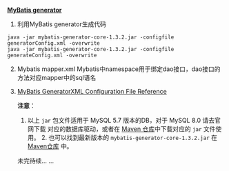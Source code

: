**[MyBatis generator](http://mybatis.org/generator/)**

1. 利用MyBatis generator生成代码
   
  ```shell
  java -jar mybatis-generator-core-1.3.2.jar -configfile generatorConfig.xml -overwrite
  java -jar mybatis-generator-core-1.3.2.jar -configfile generateConfig.xml -overwrite
  ```

2. Mybatis mapper.xml
   Mybatis中namespace用于绑定dao接口，dao接口的方法对应mapper中的sql语名
   
3. [MyBatis GeneratorXML Configuration File Reference](http://mybatis.org/generator/configreference/xmlconfig.html)

   
   
   
   
   **注意**：
   
   	1. 以上 `jar` 包文件适用于 MySQL 5.7 版本的DB，对于 MySQL 8.0 请去官网下载 对应的数据库驱动，或者在 [Maven 仓库](https://mvnrepository.com/artifact/mysql/mysql-connector-java)中下载对应的 `jar` 文件使用。
    	2. 也可以找到最新版本的 `mybatis-generator-core-1.3.2.jar`  在 [Maven仓库](https://mvnrepository.com/artifact/org.mybatis.generator/mybatis-generator-core) 中。
   
   未完待续... ...